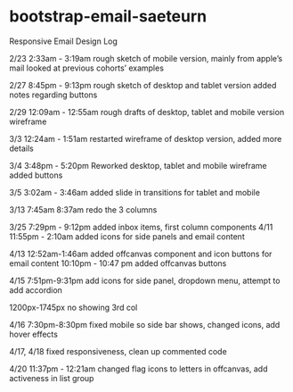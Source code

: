 # bootstrap-email-saeteurn
Responsive Email Design Log

2/23 
2:33am  - 3:19am
rough sketch of mobile version, mainly from apple’s mail
looked at previous cohorts’ examples

2/27
8:45pm - 9:13pm
rough sketch of desktop and tablet version
added notes regarding buttons

2/29
12:09am - 12:55am
rough drafts of desktop, tablet and mobile version wireframe

3/3
12:24am - 1:51am
restarted wireframe of desktop version, added more details

3/4
3:48pm - 5:20pm
Reworked desktop, tablet and mobile wireframe
added buttons

3/5
3:02am - 3:46am
added slide in transitions for tablet and mobile

3/13
7:45am 8:37am redo the 3 columns

3/25
7:29pm - 9:12pm
added inbox items, first column components
4/11
11:55pm - 2:10am
added icons for side panels and email content

4/13
12:52am-1:46am
added offcanvas component and icon buttons for email content
10:10pm - 10:47 pm
added offcanvas buttons

4/15
7:51pm-9:31pm
add icons for side panel, dropdown menu, attempt to add accordion

1200px-1745px no showing 3rd col

4/16
7:30pm-8:30pm
fixed mobile so side bar shows, changed icons, add hover effects

4/17, 4/18
fixed responsiveness, clean up commented code

4/20
11:37pm - 12:21am
changed flag icons to letters in offcanvas, add activeness in list group

